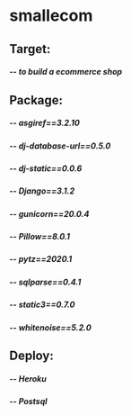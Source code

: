 # smallecom

## Target:  
##### -- to build a ecommerce shop
## Package:

##### -- asgiref==3.2.10
##### -- dj-database-url==0.5.0
##### -- dj-static==0.0.6
##### -- Django==3.1.2
##### -- gunicorn==20.0.4
##### -- Pillow==8.0.1
##### -- pytz==2020.1
##### -- sqlparse==0.4.1
##### -- static3==0.7.0
##### -- whitenoise==5.2.0

## Deploy:

##### -- Heroku
##### -- Postsql

